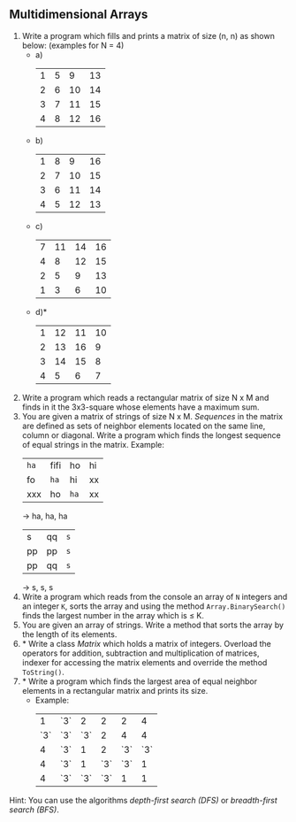 ## Multidimensional Arrays

1. Write a program which fills and prints a matrix of size (n, n) as shown below: (examples for N = 4)
    * a)
        <table>
            <tr>
                <td>1</td>
                <td>5</td>
                <td>9</td>
                <td>13</td>
            </tr>
            <tr>
                <td>2</td>
                <td>6</td>
                <td>10</td>
                <td>14</td>
            </tr>
            <tr>
                <td>3</td>
                <td>7</td>
                <td>11</td>
                <td>15</td>
            </tr>
            <tr>
                <td>4</td>
                <td>8</td>
                <td>12</td>
                <td>16</td>
            </tr>
        </table>
    * b)
        <table>
            <tr>
                <td>1</td>
                <td>8</td>
                <td>9</td>
                <td>16</td>
            </tr>
            <tr>
                <td>2</td>
                <td>7</td>
                <td>10</td>
                <td>15</td>
            </tr>
            <tr>
                <td>3</td>
                <td>6</td>
                <td>11</td>
                <td>14</td>
            </tr>
            <tr>
                <td>4</td>
                <td>5</td>
                <td>12</td>
                <td>13</td>
            </tr>
        </table>
    * c)
        <table>
            <tr>
                <td>7</td>
                <td>11</td>
                <td>14</td>
                <td>16</td>
            </tr>
            <tr>
                <td>4</td>
                <td>8</td>
                <td>12</td>
                <td>15</td>
            </tr>
            <tr>
                <td>2</td>
                <td>5</td>
                <td>9</td>
                <td>13</td>
            </tr>
            <tr>
                <td>1</td>
                <td>3</td>
                <td>6</td>
                <td>10</td>
            </tr>
        </table>
    * d)*
        <table>
            <tr>
                <td>1</td>
                <td>12</td>
                <td>11</td>
                <td>10</td>
            </tr>
            <tr>
                <td>2</td>
                <td>13</td>
                <td>16</td>
                <td>9</td>
            </tr>
            <tr>
                <td>3</td>
                <td>14</td>
                <td>15</td>
                <td>8</td>
            </tr>
            <tr>
                <td>4</td>
                <td>5</td>
                <td>6</td>
                <td>7</td>
            </tr>
        </table>
1. Write a program which reads a rectangular matrix of size N x M and finds in it the 3x3-square whose elements have a maximum sum.
1. You are given a matrix of strings of size N x M. *Sequences* in the matrix are defined as sets of neighbor elements located on the same line, column or diagonal. Write a program which finds the longest sequence of equal strings in the matrix. Example:
        <table>
            <tr>
                <td>`ha`</td>
                <td>fifi</td>
                <td>ho</td>
                <td>hi</td>
            </tr>
            <tr>
                <td>fo</td>
                <td>`ha`</td>
                <td>hi</td>
                <td>xx</td>
            </tr>
            <tr>
                <td>xxx</td>
                <td>ho</td>
                <td>`ha`</td>
                <td>xx</td>
            </tr>
        </table>
    -> ha, ha, ha
        <table>
            <tr>
                <td>s</td>
                <td>qq</td>
                <td>`s`</td>
            </tr>
            <tr>
                <td>pp</td>
                <td>pp</td>
                <td>`s`</td>
            </tr>
            <tr>
                <td>pp</td>
                <td>qq</td>
                <td>`s`</td>
            </tr>
        </table>
    -> s, s, s
1. Write a program which reads from the console an array of `N` integers and an integer `K`, sorts the array and using the method `Array.BinarySearch()` finds the largest number in the array which is ≤ K.
1. You are given an array of strings. Write a method that sorts the array by the length of its elements.
1. \* Write a class *Matrix* which holds a matrix of integers. Overload the operators for addition, subtraction and multiplication of matrices, indexer for accessing the matrix elements and override the method `ToString()`.
1. \* Write a program which finds the largest area of equal neighbor elements in a rectangular matrix and prints its size.
    * Example:
        <table>
            <tr>
                <td>1</td>
                <td>`3`</td>
                <td>2</td>
                <td>2</td>
                <td>2</td>
                <td>4</td>
            </tr>
            <tr>
                <td>`3`</td>
                <td>`3`</td>
                <td>`3`</td>
                <td>2</td>
                <td>4</td>
                <td>4</td>
            </tr>
            <tr>
                <td>4</td>
                <td>`3`</td>
                <td>1</td>
                <td>2</td>
                <td>`3`</td>
                <td>`3`</td>
            </tr>
            <tr>
                <td>4</td>
                <td>`3`</td>
                <td>1</td>
                <td>`3`</td>
                <td>`3`</td>
                <td>1</td>
            </tr>
            <tr>
                <td>4</td>
                <td>`3`</td>
                <td>`3`</td>
                <td>`3`</td>
                <td>1</td>
                <td>1</td>
            </tr>
        </table>
 Hint: You can use the algorithms *depth-first search (DFS)* or *breadth-first search (BFS)*.
